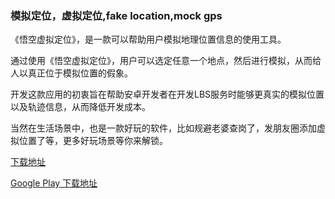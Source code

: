 <h3>模拟定位，虚拟定位,fake location,mock gps</h3>

《悟空虚拟定位》，是一款可以帮助用户模拟地理位置信息的使用工具。

通过使用《悟空虚拟定位》，用户可以选定任意一个地点，然后进行模拟，从而给人以真正位于模拟位置的假象。

开发这款应用的初衷旨在帮助安卓开发者在开发LBS服务时能够更真实的模拟位置以及轨迹信息，从而降低开发成本。

当然在生活场景中，也是一款好玩的软件，比如规避老婆查岗了，发朋友圈添加虚拟位置了等，更多好玩场景等你来解锁。


<a href="https://github.com/ChenGuoqing1001/MockLocation/releases" target="_blank">下载地址</a>

<a href="https://play.google.com/store/apps/developer?id=NadChan" target="_blank">Google Play 下载地址</a>

